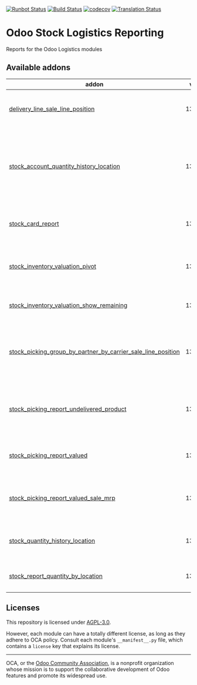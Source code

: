 [![Runbot Status](https://runbot.odoo-community.org/runbot/badge/flat/151/13.0.svg)](https://runbot.odoo-community.org/runbot/repo/github-com-oca-stock-logistics-reporting-151)
[![Build Status](https://travis-ci.com/OCA/stock-logistics-reporting.svg?branch=13.0)](https://travis-ci.com/OCA/stock-logistics-reporting)
[![codecov](https://codecov.io/gh/OCA/stock-logistics-reporting/branch/13.0/graph/badge.svg)](https://codecov.io/gh/OCA/stock-logistics-reporting)
[![Translation Status](https://translation.odoo-community.org/widgets/stock-logistics-reporting-13-0/-/svg-badge.svg)](https://translation.odoo-community.org/engage/stock-logistics-reporting-13-0/?utm_source=widget)

<!-- /!\ do not modify above this line -->

# Odoo Stock Logistics Reporting

Reports for the Odoo Logistics modules

<!-- /!\ do not modify below this line -->

<!-- prettier-ignore-start -->

[//]: # (addons)

Available addons
----------------
addon | version | maintainers | summary
--- | --- | --- | ---
[delivery_line_sale_line_position](delivery_line_sale_line_position/) | 13.0.1.0.0 |  | Adds the sale line position to the delivery report lines
[stock_account_quantity_history_location](stock_account_quantity_history_location/) | 13.0.1.0.0 |  | Glue module between Stock Account and Stock Quantity History Location modules
[stock_card_report](stock_card_report/) | 13.0.1.0.0 |  | Add stock card report on Inventory Reporting.
[stock_inventory_valuation_pivot](stock_inventory_valuation_pivot/) | 13.0.1.0.0 |  | Add pivot view to the stock inventory valuation report
[stock_inventory_valuation_show_remaining](stock_inventory_valuation_show_remaining/) | 13.0.1.0.0 |  | Remaining Inventory Valuation Report
[stock_picking_group_by_partner_by_carrier_sale_line_position](stock_picking_group_by_partner_by_carrier_sale_line_position/) | 13.0.1.0.1 |  | Glue module for sale position and delivery report grouped
[stock_picking_report_undelivered_product](stock_picking_report_undelivered_product/) | 13.0.1.0.0 |  | Display on picking report delivery slip undelivered products
[stock_picking_report_valued](stock_picking_report_valued/) | 13.0.1.1.0 |  | Adding Valued Picking on Delivery Slip report
[stock_picking_report_valued_sale_mrp](stock_picking_report_valued_sale_mrp/) | 13.0.1.0.0 | [![chienandalu](https://github.com/chienandalu.png?size=30px)](https://github.com/chienandalu) | Allow to summarize the picking related with the selled kits
[stock_quantity_history_location](stock_quantity_history_location/) | 13.0.1.1.1 |  | Provides stock quantity by location on past date
[stock_report_quantity_by_location](stock_report_quantity_by_location/) | 13.0.1.1.0 |  | Stock Report Quantity By Location

[//]: # (end addons)

<!-- prettier-ignore-end -->

## Licenses

This repository is licensed under [AGPL-3.0](LICENSE).

However, each module can have a totally different license, as long as they adhere to OCA
policy. Consult each module's `__manifest__.py` file, which contains a `license` key
that explains its license.

----

OCA, or the [Odoo Community Association](http://odoo-community.org/), is a nonprofit
organization whose mission is to support the collaborative development of Odoo features
and promote its widespread use.

